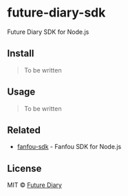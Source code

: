 # future-diary-sdk

Future Diary SDK for Node.js

## Install

> To be written

## Usage

> To be written

## Related

- [fanfou-sdk](https://github.com/LitoMore/fanfou-sdk-node) - Fanfou SDK for Node.js

## License

MIT © [Future Diary](https://github.com/future-diary)
